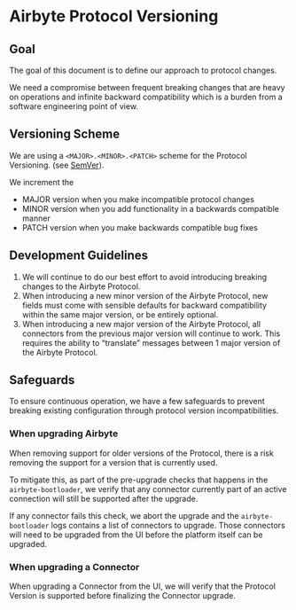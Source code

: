 # Airbyte Protocol Versioning

## Goal

The goal of this document is to define our approach to protocol changes.

We need a compromise between frequent breaking changes that are heavy on operations and infinite
backward compatibility which is a burden from a software engineering point of view.

## Versioning Scheme

We are using a `<MAJOR>.<MINOR>.<PATCH>` scheme for the Protocol Versioning. (see
[SemVer](https://semver.org/)).

We increment the

- MAJOR version when you make incompatible protocol changes
- MINOR version when you add functionality in a backwards compatible manner
- PATCH version when you make backwards compatible bug fixes

## Development Guidelines

1. We will continue to do our best effort to avoid introducing breaking changes to the Airbyte
   Protocol.
2. When introducing a new minor version of the Airbyte Protocol, new fields must come with sensible
   defaults for backward compatibility within the same major version, or be entirely optional.
3. When introducing a new major version of the Airbyte Protocol, all connectors from the previous
   major version will continue to work. This requires the ability to “translate” messages between 1
   major version of the Airbyte Protocol.

## Safeguards

To ensure continuous operation, we have a few safeguards to prevent breaking existing configuration
through protocol version incompatibilities.

### When upgrading Airbyte

When removing support for older versions of the Protocol, there is a risk removing the support for a
version that is currently used.

To mitigate this, as part of the pre-upgrade checks that happens in the `airbyte-bootloader`, we
verify that any connector currently part of an active connection will still be supported after the
upgrade.

If any connector fails this check, we abort the upgrade and the `airbyte-bootloader` logs contains a
list of connectors to upgrade. Those connectors will need to be upgraded from the UI before the
platform itself can be upgraded.

### When upgrading a Connector

When upgrading a Connector from the UI, we will verify that the Protocol Version is supported before
finalizing the Connector upgrade.
